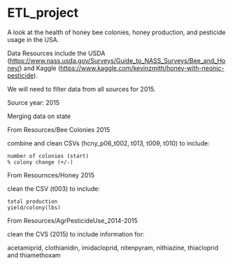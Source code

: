 # ETL_project

A look at the health of honey bee colonies, honey production, and pesticide usage in the USA.

Data Resources include the USDA (https://www.nass.usda.gov/Surveys/Guide_to_NASS_Surveys/Bee_and_Honey/) and Kaggle (https://www.kaggle.com/kevinzmith/honey-with-neonic-pesticide).

We will need to filter data from all sources for 2015.

Source year: 2015

Merging data on state

From Resources/Bee Colonies 2015


  combine and clean CSVs (hcny_p06_t002, t013, t009, t010) to include:
  
  
    number of colonies (start)
    % colony change (+/-)

From Resournces/Honey 2015


  clean the CSV (t003)  to include:
  
  
    total production
    yield/colony(lbs)
    
From Resources/AgrPesticideUse_2014-2015

  clean the CVS (2015) to include information for:
  
  
  acetamiprid, clothianidin, imidacloprid, nitenpyram, nithiazine, thiacloprid and thiamethoxam
    
